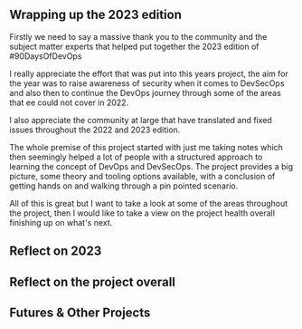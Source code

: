 ## Wrapping up the 2023 edition

Firstly we need to say a massive thank you to the community and the subject matter experts that helped put together the 2023 edition of #90DaysOfDevOps

I really appreciate the effort that was put into this years project, the aim for the year was to raise awareness of security when it comes to DevSecOps and also then to continue the DevOps journey through some of the areas that ee could not cover in 2022. 

I also appreciate the community at large that have translated and fixed issues throughout the 2022 and 2023 edition. 

The whole premise of this project started with just me taking notes which then seemingly helped a lot of people with a structured approach to learning the concept of DevOps and DevSecOps. The project provides a big picture, some theory and tooling options available, with a conclusion of getting hands on and walking through a pin pointed scenario. 

All of this is great but I want to take a look at some of the areas throughout the project, then I would like to take a view on the project health overall finishing up on what's next.  

## Reflect on 2023 

## Reflect on the project overall 

## Futures & Other Projects 